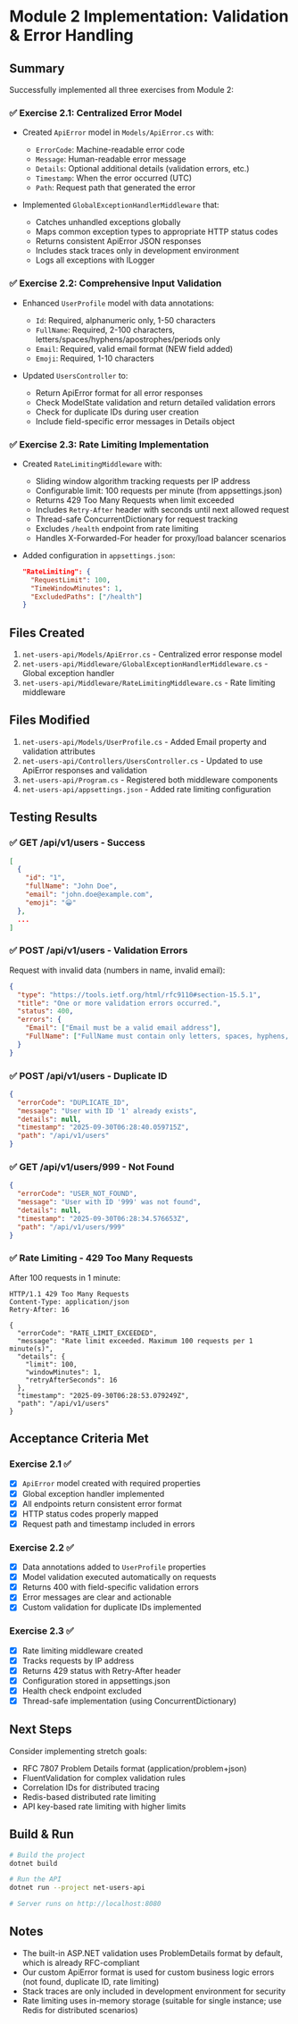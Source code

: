 # Module 2 Implementation: Validation & Error Handling

## Summary

Successfully implemented all three exercises from Module 2:

### ✅ Exercise 2.1: Centralized Error Model
- Created `ApiError` model in `Models/ApiError.cs` with:
  - `ErrorCode`: Machine-readable error code
  - `Message`: Human-readable error message
  - `Details`: Optional additional details (validation errors, etc.)
  - `Timestamp`: When the error occurred (UTC)
  - `Path`: Request path that generated the error

- Implemented `GlobalExceptionHandlerMiddleware` that:
  - Catches unhandled exceptions globally
  - Maps common exception types to appropriate HTTP status codes
  - Returns consistent ApiError JSON responses
  - Includes stack traces only in development environment
  - Logs all exceptions with ILogger

### ✅ Exercise 2.2: Comprehensive Input Validation
- Enhanced `UserProfile` model with data annotations:
  - `Id`: Required, alphanumeric only, 1-50 characters
  - `FullName`: Required, 2-100 characters, letters/spaces/hyphens/apostrophes/periods only
  - `Email`: Required, valid email format (NEW field added)
  - `Emoji`: Required, 1-10 characters

- Updated `UsersController` to:
  - Return ApiError format for all error responses
  - Check ModelState validation and return detailed validation errors
  - Check for duplicate IDs during user creation
  - Include field-specific error messages in Details object

### ✅ Exercise 2.3: Rate Limiting Implementation
- Created `RateLimitingMiddleware` with:
  - Sliding window algorithm tracking requests per IP address
  - Configurable limit: 100 requests per minute (from appsettings.json)
  - Returns 429 Too Many Requests when limit exceeded
  - Includes `Retry-After` header with seconds until next allowed request
  - Thread-safe ConcurrentDictionary for request tracking
  - Excludes `/health` endpoint from rate limiting
  - Handles X-Forwarded-For header for proxy/load balancer scenarios

- Added configuration in `appsettings.json`:
  ```json
  "RateLimiting": {
    "RequestLimit": 100,
    "TimeWindowMinutes": 1,
    "ExcludedPaths": ["/health"]
  }
  ```

## Files Created

1. `net-users-api/Models/ApiError.cs` - Centralized error response model
2. `net-users-api/Middleware/GlobalExceptionHandlerMiddleware.cs` - Global exception handler
3. `net-users-api/Middleware/RateLimitingMiddleware.cs` - Rate limiting middleware

## Files Modified

1. `net-users-api/Models/UserProfile.cs` - Added Email property and validation attributes
2. `net-users-api/Controllers/UsersController.cs` - Updated to use ApiError responses and validation
3. `net-users-api/Program.cs` - Registered both middleware components
4. `net-users-api/appsettings.json` - Added rate limiting configuration

## Testing Results

### ✅ GET /api/v1/users - Success
```json
[
  {
    "id": "1",
    "fullName": "John Doe",
    "email": "john.doe@example.com",
    "emoji": "😀"
  },
  ...
]
```

### ✅ POST /api/v1/users - Validation Errors
Request with invalid data (numbers in name, invalid email):
```json
{
  "type": "https://tools.ietf.org/html/rfc9110#section-15.5.1",
  "title": "One or more validation errors occurred.",
  "status": 400,
  "errors": {
    "Email": ["Email must be a valid email address"],
    "FullName": ["FullName must contain only letters, spaces, hyphens, apostrophes, and periods"]
  }
}
```

### ✅ POST /api/v1/users - Duplicate ID
```json
{
  "errorCode": "DUPLICATE_ID",
  "message": "User with ID '1' already exists",
  "details": null,
  "timestamp": "2025-09-30T06:28:40.059715Z",
  "path": "/api/v1/users"
}
```

### ✅ GET /api/v1/users/999 - Not Found
```json
{
  "errorCode": "USER_NOT_FOUND",
  "message": "User with ID '999' was not found",
  "details": null,
  "timestamp": "2025-09-30T06:28:34.576653Z",
  "path": "/api/v1/users/999"
}
```

### ✅ Rate Limiting - 429 Too Many Requests
After 100 requests in 1 minute:
```
HTTP/1.1 429 Too Many Requests
Content-Type: application/json
Retry-After: 16

{
  "errorCode": "RATE_LIMIT_EXCEEDED",
  "message": "Rate limit exceeded. Maximum 100 requests per 1 minute(s)",
  "details": {
    "limit": 100,
    "windowMinutes": 1,
    "retryAfterSeconds": 16
  },
  "timestamp": "2025-09-30T06:28:53.079249Z",
  "path": "/api/v1/users"
}
```

## Acceptance Criteria Met

### Exercise 2.1 ✅
- [x] `ApiError` model created with required properties
- [x] Global exception handler implemented
- [x] All endpoints return consistent error format
- [x] HTTP status codes properly mapped
- [x] Request path and timestamp included in errors

### Exercise 2.2 ✅
- [x] Data annotations added to `UserProfile` properties
- [x] Model validation executed automatically on requests
- [x] Returns 400 with field-specific validation errors
- [x] Error messages are clear and actionable
- [x] Custom validation for duplicate IDs implemented

### Exercise 2.3 ✅
- [x] Rate limiting middleware created
- [x] Tracks requests by IP address
- [x] Returns 429 status with Retry-After header
- [x] Configuration stored in appsettings.json
- [x] Health check endpoint excluded
- [x] Thread-safe implementation (using ConcurrentDictionary)

## Next Steps

Consider implementing stretch goals:
- RFC 7807 Problem Details format (application/problem+json)
- FluentValidation for complex validation rules
- Correlation IDs for distributed tracing
- Redis-based distributed rate limiting
- API key-based rate limiting with higher limits

## Build & Run

```bash
# Build the project
dotnet build

# Run the API
dotnet run --project net-users-api

# Server runs on http://localhost:8080
```

## Notes

- The built-in ASP.NET validation uses ProblemDetails format by default, which is already RFC-compliant
- Our custom ApiError format is used for custom business logic errors (not found, duplicate ID, rate limiting)
- Stack traces are only included in development environment for security
- Rate limiting uses in-memory storage (suitable for single instance; use Redis for distributed scenarios)

